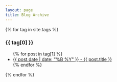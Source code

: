 ```yaml
---
layout: page
title: Blog Archive
---
```


{% for tag in site.tags %}
  <h3>{{ tag[0] }}</h3>
  <ul>
    {% for post in tag[1] %}
      <li><a href="{{ post.url | replace:'mirko-r.github.io','mirko-r.github.io/blog'  }}">{{ post.date | date: "%B %Y" }} - {{ post.title }}</a></li>
    {% endfor %}
  </ul>
{% endfor %}
